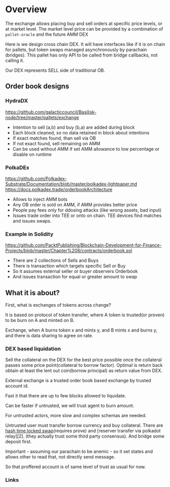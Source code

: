 # Overview

The exchange allows placing buy and sell orders at specific price levels, or at market level. The market level price can be provided by a combination of `pallet-oracle` and the future AMM DEX

Here is we design cross chain DEX. It will have interfaces like if it is on chain for pallets, but token swaps managed asynchronously by parachain (bridges). This pallet has only API to be called from bridge callbacks, not calling it.

Our DEX represents SELL side of traditional OB.

## Order book designs

### HydraDX

https://github.com/galacticcouncil/Basilisk-node/tree/master/pallets/exchange

- Intention to sell (a,b) and buy (b,a) are added during block
- Each block cleaned, so no data retained in block about intentions
- If exact matches found, than sell via OB
- If not exact found, sell remaining on AMM
- Can be used without AMM if set AMM allowance to low percentage or disable on runtime

### PolkaDEx

https://github.com/Polkadex-Substrate/Documentation/blob/master/polkadex-lightpaper.md
https://docs.polkadex.trade/orderbookArchitecture

- Allows to inject AMM bots
- Any OB order is sold on AMM, if AMM provides better price
- People pay fees only for ddosing attacks (like wrong assets, bad input)
- Issues trade order into TEE or onto on chain. TEE devices find matches and issues swaps.


### Example in Solidity

https://github.com/PacktPublishing/Blockchain-Development-for-Finance-Projects/blob/master/Chapter%208/contracts/orderbook.sol

- There are 2 collections of Sells and Buys
- There is transaction which targets specific Sell or Buy
- So it assumes external seller or buyer observers Orderbook 
- And issues transaction for equal or greater amount to swap


## What it is about?

First, what is exchanges of tokens across change?

It is based on protocol of token transfer, where A token is trusted(or proven) to be burn on A and minted on B.

Exchange, when A burns token x and mints y, and B mints x and burns y, and there is data sharing to agree on rate.

### DEX based liquidation

Sell the collateral on the DEX for the best price possible once the collateral passes some price point(collateral to borrow factor). Optimal is return back obtain at least the lent out coin(borrow principal) as return value from DEX.

External exchange is a trusted order book based exchange by trusted account id.

Fast it that there are up to few blocks allowed to liquidate.

Can be faster if untrusted, we will trust agent to burn amount.

For untrusted actors, more slow and complex schemas are needed.

Untrusted user must transfer borrow currency and buy collateral. There are [hash time locked swap][1](requires prove) and [reserver transfer via polkadot relay][2]. (they actually trust some third party consensus). And bridge some deposit first.

Important - assuming our parachain to be anemic - so it set states and allows  other to read that, not directly send message.

So that proffered account is of same level of trust as usual for now.

### Links

[1]: https://research.csiro.au/blockchainpatterns/general-patterns/blockchain-payment-patterns/token-swap/

